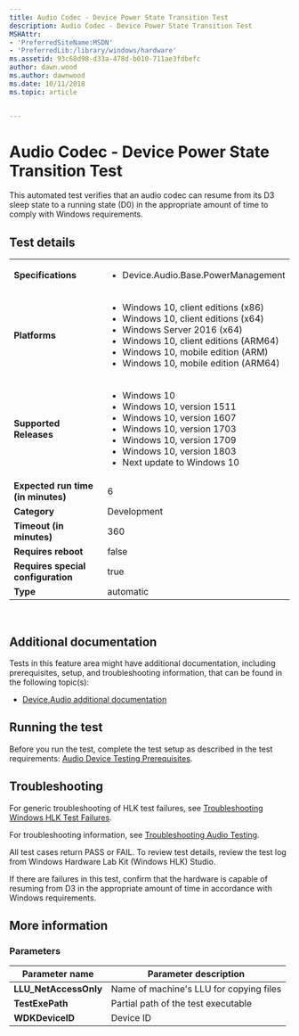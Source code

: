 ```yaml
---
title: Audio Codec - Device Power State Transition Test
description: Audio Codec - Device Power State Transition Test
MSHAttr:
- 'PreferredSiteName:MSDN'
- 'PreferredLib:/library/windows/hardware'
ms.assetid: 93c68d98-d33a-478d-b010-711ae3fdbefc
author: dawn.wood
ms.author: dawnwood
ms.date: 10/11/2018
ms.topic: article


---
```


# <span id="p_hlk_test.16ab8841-0aa3-4fe1-8d12-2fc9e27cda91"></span>Audio Codec - Device Power State Transition Test


This automated test verifies that an audio codec can resume from its D3 sleep state to a running state (D0) in the appropriate amount of time to comply with Windows requirements.

## Test details
|||
|---|---|
| **Specifications**  | <ul><li>Device.Audio.Base.PowerManagement</li></ul> |  
| **Platforms**   | <ul><li>Windows 10, client editions (x86)</li><li>Windows 10, client editions (x64)</li><li>Windows Server 2016 (x64)</li><li>Windows 10, client editions (ARM64)</li><li>Windows 10, mobile edition (ARM)</li><li>Windows 10, mobile edition (ARM64)</li></ul> |
| **Supported Releases** | <ul><li>Windows 10</li><li>Windows 10, version 1511</li><li>Windows 10, version 1607</li><li>Windows 10, version 1703</li><li>Windows 10, version 1709</li><li>Windows 10, version 1803</li><li>Next update to Windows 10</li></ul> |
|**Expected run time (in minutes)**| 6 |
|**Category**| Development |
|**Timeout (in minutes)**| 360 |
|**Requires reboot**| false |
|**Requires special configuration**| true |
|**Type**| automatic |

 

## <span id="Additional_documentation"></span><span id="additional_documentation"></span><span id="ADDITIONAL_DOCUMENTATION"></span>Additional documentation


Tests in this feature area might have additional documentation, including prerequisites, setup, and troubleshooting information, that can be found in the following topic(s):

-   [Device.Audio additional documentation](device-audio-additional-documentation.md)

## <span id="Running_the_test"></span><span id="running_the_test"></span><span id="RUNNING_THE_TEST"></span>Running the test


Before you run the test, complete the test setup as described in the test requirements: [Audio Device Testing Prerequisites](audio-device-testing-prerequisites.md).

## <span id="Troubleshooting"></span><span id="troubleshooting"></span><span id="TROUBLESHOOTING"></span>Troubleshooting


For generic troubleshooting of HLK test failures, see [Troubleshooting Windows HLK Test Failures](..\user\troubleshooting-windows-hlk-test-failures.md).

For troubleshooting information, see [Troubleshooting Audio Testing](troubleshooting-audio-testing.md).

All test cases return PASS or FAIL. To review test details, review the test log from Windows Hardware Lab Kit (Windows HLK) Studio.

If there are failures in this test, confirm that the hardware is capable of resuming from D3 in the appropriate amount of time in accordance with Windows requirements.

## <span id="More_information"></span><span id="more_information"></span><span id="MORE_INFORMATION"></span>More information


### <span id="Parameters"></span><span id="parameters"></span><span id="PARAMETERS"></span>Parameters

| Parameter name         | Parameter description                   |
|------------------------|-----------------------------------------|
| **LLU\_NetAccessOnly** | Name of machine's LLU for copying files |
| **TestExePath**        | Partial path of the test executable     |
| **WDKDeviceID**        | Device ID                               |

 

 

 






